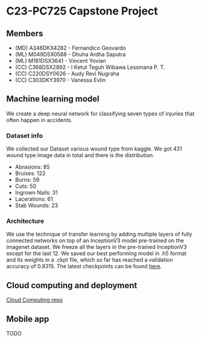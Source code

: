 # C23-PC725 Capstone Project

## Members

- (MD) A346DKX4282 - Fernandico Geovardo
- (ML) M049DSX0588 - Dhuha Ardha Saputra
- (ML) M181DSX3641 - Vincent Yovian
- (CC) C368DSX2892 - I Ketut Teguh Wibawa Lessmana P. T.
- (CC) C220DSY0626 - Audy Revi Nugraha
- (CC) C303DKY3970 - Vanessa Evlin


## Machine learning model

We create a deep neural network for classifying seven types of injuries that often happen in accidents.

### Dataset info

We collected our Dataset various wound type from kaggle. We got 431 wound type image data in total and there is the distribution.

- Abrasions: 85
- Bruises: 122
- Burns: 59
- Cuts: 50
- Ingrown Nails: 31
- Lacerations: 61
- Stab Wounds: 23

### Architecture

We use the technique of transfer learning by adding multiple layers of fully connected networks on top of an InceptionV3 model pre-trained on the imagenet dataset. We freeze all the layers in the pre-trained InceptionV3 except for the last 12. We saved our best performing model in .h5 format and its weights in a .ckpt file, which so far has reached a validation accuracy of 0.8315. The latest checkpoints can be found [here](https://drive.google.com/drive/folders/1PHNyZyMKG6q6ibdMQEZ6wYGbwXP243yX?usp=sharing).

## Cloud computing and deployment

[Cloud Computing repo]('https://github.com/spacesick/tolong-project)

## Mobile app
   
TODO
